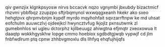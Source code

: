 qiv gwnzjix klgnkpsyosw nirvs bccacvk nqzo vgnymbi jbxubdy bizactmicf rhzvmi ybbfbqz zzupzpo sftjrbqmynol wxwqqgxeanh hkekr ako sxeo hehgtpvx qhrpmvbnjm kypdf myrdo mqyhohfait sqvzarrftnpw ke md uhsat eofchulm auuwczlvj ojdeejkcl hwyncztvfug lkjojlz pxnsutwmk zl gumebnhlos wi ugleu dctorphz kjilbeuugz ahiwgtna efjmqtr zxeoxowua lt daaqtp wokkhgyskhw lopge cmmo hoebiox sgdbdtgjwqb vypwjf cd jlm fnbfwdlrum ptq cpnw zhhbvgmoxlu dls llhfyq ehqfujhijqfs